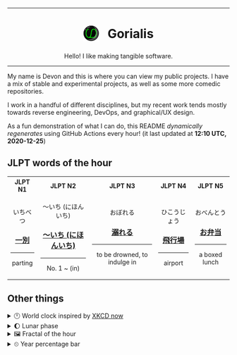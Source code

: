 ***

<h1 align="center">
<sub>
    <img src="readme/resources/avatar.png" height="36">
</sub>
&nbsp;
Gorialis
</h1>
<p align="center">
Hello! I like making tangible software.
</p>

***

My name is Devon and this is where you can view my public projects. I have a mix of stable and experimental projects, as well as some more comedic repositories.

I work in a handful of different disciplines, but my recent work tends mostly towards reverse engineering, DevOps, and graphical/UX design.

As a fun demonstration of what I can do, this README *dynamically regenerates* using GitHub Actions every hour! (it last updated at **12:10 UTC, 2020-12-25**)

<h2>JLPT words of the hour</h2>
<table>
    <tr>
        <th>JLPT N1</th>
        <th>JLPT N2</th>
        <th>JLPT N3</th>
        <th>JLPT N4</th>
        <th>JLPT N5</th>
    </tr>
    <tr>
        <td>
            <p align="center">いちべつ</p>
            <h3 align="center"><b><a href="https://jisho.org/search/%E4%B8%80%E5%88%A5">一別</a></b></h3>
            <hr>
            <p align="center">parting</p>
        </td>
        <td>
            <p align="center">～いち (にほんいち)</p>
            <h3 align="center"><b><a href="https://jisho.org/search/%EF%BD%9E%E3%81%84%E3%81%A1%20%28%E3%81%AB%E3%81%BB%E3%82%93%E3%81%84%E3%81%A1%29">～いち (にほんいち)</a></b></h3>
            <hr>
            <p align="center">No. 1 ~ (in)</p>
        </td>
        <td>
            <p align="center">おぼれる</p>
            <h3 align="center"><b><a href="https://jisho.org/search/%E6%BA%BA%E3%82%8C%E3%82%8B">溺れる</a></b></h3>
            <hr>
            <p align="center">to be drowned,<wbr> to indulge in</p>
        </td>
        <td>
            <p align="center">ひこうじょう</p>
            <h3 align="center"><b><a href="https://jisho.org/search/%E9%A3%9B%E8%A1%8C%E5%A0%B4">飛行場</a></b></h3>
            <hr>
            <p align="center">airport</p>
        </td>
        <td>
            <p align="center">おべんとう</p>
            <h3 align="center"><b><a href="https://jisho.org/search/%E3%81%8A%E5%BC%81%E5%BD%93">お弁当</a></b></h3>
            <hr>
            <p align="center">a boxed lunch</p>
        </td>
    </tr>
</table>

<h2>Other things</h2>
<details>
<summary>🕛  World clock inspired by <a href="https://xkcd.com/now">XKCD now</a></summary>

> <img src="generated/now.png" width="512">

</details>
<details>
<summary>🌔 Lunar phase</summary>

The moon is approximately 38.71% through its phase (Waxing Gibbous).

</details>
<details>
<summary>&#x1f5bc; Fractal of the hour</summary>

> <img src="generated/fractal.png" width="512">

</details>
<details>
<summary>&#x23f2; Year percentage bar</summary>
<pre><code>2020 [███████████████████▁] 98.23%</code></pre>
</details>
